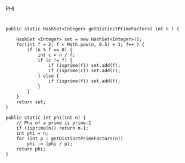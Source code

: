 


PHI
#


	public static HashSet<Integer> getDistinctPrimeFactors( int n ) {
		
		HashSet <Integer> set = new HashSet<Integer>();
		for(int f = 2; f < Math.pow(n, 0.5) + 1; f++ ) {
			if (n % f == 0) {
				int c = n / f;
				if (c != f) {
					if (isprime(f)) set.add(f);
					if (isprime(c)) set.add(c);
				} else {
					if (isprime(f)) set.add(f);
				}
			}
		}
		return set;
	}
	
	public static int phi(int n) {
		// Phi of a prime is prime-1
		if (isprime(n)) return n-1;
		int phi = n;
		for (int p : getDistinctPrimeFactors(n)) 
			phi -= (phi / p);
		return phi;
	}


